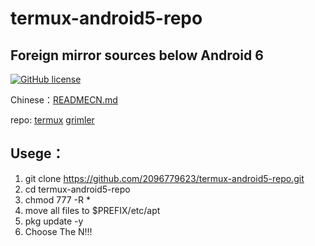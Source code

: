# termux-android5-repo
## Foreign mirror sources below Android 6

[![GitHub license](https://img.shields.io/badge/license-MIT-brightgreen)](https://github.com/2096779623/termux-android5-repo/blob/main/LICENSE) 

Chinese：[READMECN.md](https://github.com/2096779623/termux-android5-repo/blob/master/READMECN.md)



repo: [termux](http://termux.net)   [grimler](https://grimler.se/termux/)


## Usege：
1. git clone https://github.com/2096779623/termux-android5-repo.git
2. cd termux-android5-repo
3. chmod 777 -R *
4. move all files to $PREFIX/etc/apt
5. pkg update -y
6. Choose The N!!!
